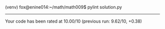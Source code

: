(venv) fox@enine014:~/math/math009$ pylint solution.py 

-------------------------------------------------------------------
Your code has been rated at 10.00/10 (previous run: 9.62/10, +0.38)
